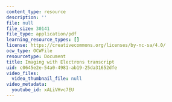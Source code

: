 ```yaml
---
content_type: resource
description: ''
file: null
file_size: 30141
file_type: application/pdf
learning_resource_types: []
license: https://creativecommons.org/licenses/by-nc-sa/4.0/
ocw_type: OCWFile
resourcetype: Document
title: Imaging with Electrons transcript
uid: c0645e2e-54a0-4981-ab19-25da31652dfe
video_files:
  video_thumbnail_file: null
video_metadata:
  youtube_id: xALiVHvc7EU
---
```

